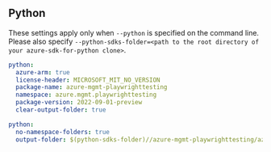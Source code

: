 ## Python

These settings apply only when `--python` is specified on the command line.
Please also specify `--python-sdks-folder=<path to the root directory of your azure-sdk-for-python clone>`.

```yaml $(python)
python:
  azure-arm: true
  license-header: MICROSOFT_MIT_NO_VERSION
  package-name: azure-mgmt-playwrighttesting
  namespace: azure.mgmt.playwrighttesting
  package-version: 2022-09-01-preview
  clear-output-folder: true
```

```yaml $(python)
python:
  no-namespace-folders: true
  output-folder: $(python-sdks-folder)//azure-mgmt-playwrighttesting/azure/mgmt/playwrighttesting
```